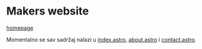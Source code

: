 # Makers website

[homepage](https://maker.rs/)

Momentalno se sav sadržaj nalazi u [index.astro](./src/pages/index.astro), [about.astro](./src/pages/about.astro) i [contact.astro](./src/pages/contact.astro).
